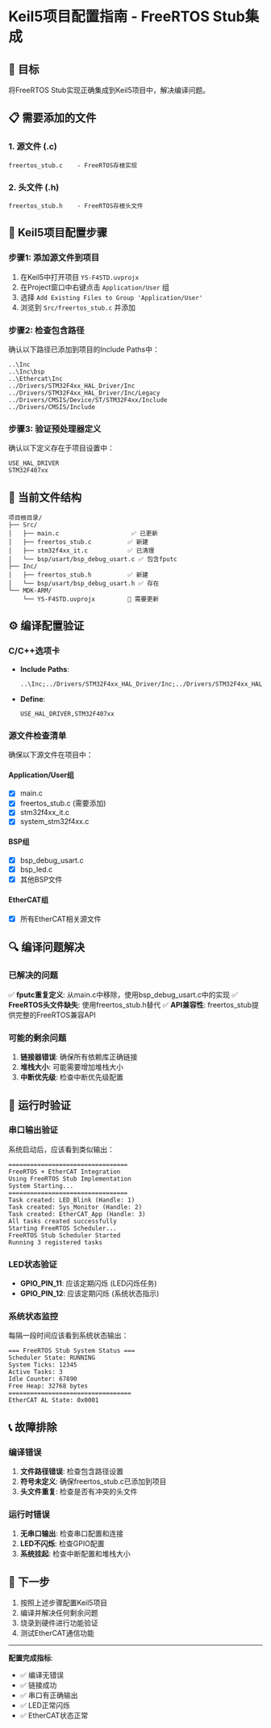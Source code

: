 # Keil5项目配置指南 - FreeRTOS Stub集成

## 🎯 目标
将FreeRTOS Stub实现正确集成到Keil5项目中，解决编译问题。

## 📋 需要添加的文件

### 1. 源文件 (.c)
```
freertos_stub.c    - FreeRTOS存根实现
```

### 2. 头文件 (.h)
```
freertos_stub.h    - FreeRTOS存根头文件
```

## 🔧 Keil5项目配置步骤

### 步骤1: 添加源文件到项目
1. 在Keil5中打开项目 `YS-F4STD.uvprojx`
2. 在Project窗口中右键点击 `Application/User` 组
3. 选择 `Add Existing Files to Group 'Application/User'`
4. 浏览到 `Src/freertos_stub.c` 并添加

### 步骤2: 检查包含路径
确认以下路径已添加到项目的Include Paths中：
```
..\Inc
..\Inc\bsp
..\Ethercat\Inc
../Drivers/STM32F4xx_HAL_Driver/Inc
../Drivers/STM32F4xx_HAL_Driver/Inc/Legacy
../Drivers/CMSIS/Device/ST/STM32F4xx/Include
../Drivers/CMSIS/Include
```

### 步骤3: 验证预处理器定义
确认以下定义存在于项目设置中：
```
USE_HAL_DRIVER
STM32F407xx
```

## 📁 当前文件结构

```
项目根目录/
├── Src/
│   ├── main.c                    ✅ 已更新
│   ├── freertos_stub.c          ✅ 新建
│   ├── stm32f4xx_it.c           ✅ 已清理
│   └── bsp/usart/bsp_debug_usart.c ✅ 包含fputc
├── Inc/
│   ├── freertos_stub.h          ✅ 新建
│   └── bsp/usart/bsp_debug_usart.h ✅ 存在
└── MDK-ARM/
    └── YS-F4STD.uvprojx         🔧 需要更新
```

## ⚙️ 编译配置验证

### C/C++选项卡
- **Include Paths**:
  ```
  ..\Inc;../Drivers/STM32F4xx_HAL_Driver/Inc;../Drivers/STM32F4xx_HAL_Driver/Inc/Legacy;../Drivers/CMSIS/Device/ST/STM32F4xx/Include;../Drivers/CMSIS/Include;..\Inc\bsp;..\Ethercat\Inc
  ```

- **Define**:
  ```
  USE_HAL_DRIVER,STM32F407xx
  ```

### 源文件检查清单
确保以下源文件在项目中：

#### Application/User组
- [x] main.c
- [x] freertos_stub.c (需要添加)
- [x] stm32f4xx_it.c
- [x] system_stm32f4xx.c

#### BSP组
- [x] bsp_debug_usart.c
- [x] bsp_led.c
- [x] 其他BSP文件

#### EtherCAT组
- [x] 所有EtherCAT相关源文件

## 🔍 编译问题解决

### 已解决的问题
✅ **fputc重复定义**: 从main.c中移除，使用bsp_debug_usart.c中的实现
✅ **FreeRTOS头文件缺失**: 使用freertos_stub.h替代
✅ **API兼容性**: freertos_stub提供完整的FreeRTOS兼容API

### 可能的剩余问题
1. **链接器错误**: 确保所有依赖库正确链接
2. **堆栈大小**: 可能需要增加堆栈大小
3. **中断优先级**: 检查中断优先级配置

## 🚀 运行时验证

### 串口输出验证
系统启动后，应该看到类似输出：
```
=================================
FreeRTOS + EtherCAT Integration
Using FreeRTOS Stub Implementation
System Starting...
=================================
Task created: LED_Blink (Handle: 1)
Task created: Sys_Monitor (Handle: 2)
Task created: EtherCAT_App (Handle: 3)
All tasks created successfully
Starting FreeRTOS Scheduler...
FreeRTOS Stub Scheduler Started
Running 3 registered tasks
```

### LED状态验证
- **GPIO_PIN_11**: 应该定期闪烁 (LED闪烁任务)
- **GPIO_PIN_12**: 应该定期闪烁 (系统状态指示)

### 系统状态监控
每隔一段时间应该看到系统状态输出：
```
=== FreeRTOS Stub System Status ===
Scheduler State: RUNNING
System Ticks: 12345
Active Tasks: 3
Idle Counter: 67890
Free Heap: 32768 bytes
==================================
EtherCAT AL State: 0x0001
```

## 📞 故障排除

### 编译错误
1. **文件路径错误**: 检查包含路径设置
2. **符号未定义**: 确保freertos_stub.c已添加到项目
3. **头文件重复**: 检查是否有冲突的头文件

### 运行时错误
1. **无串口输出**: 检查串口配置和连接
2. **LED不闪烁**: 检查GPIO配置
3. **系统挂起**: 检查中断配置和堆栈大小

## 🎯 下一步
1. 按照上述步骤配置Keil5项目
2. 编译并解决任何剩余问题
3. 烧录到硬件进行功能验证
4. 测试EtherCAT通信功能

---

**配置完成指标**:
- ✅ 编译无错误
- ✅ 链接成功
- ✅ 串口有正确输出
- ✅ LED正常闪烁
- ✅ EtherCAT状态正常